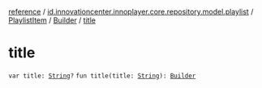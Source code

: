 [reference](../../../index.md) / [id.innovationcenter.innoplayer.core.repository.model.playlist](../../index.md) / [PlaylistItem](../index.md) / [Builder](index.md) / [title](./title.md)

# title

`var title: `[`String`](https://kotlinlang.org/api/latest/jvm/stdlib/kotlin/-string/index.html)`?`
`fun title(title: `[`String`](https://kotlinlang.org/api/latest/jvm/stdlib/kotlin/-string/index.html)`): `[`Builder`](index.md)